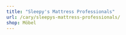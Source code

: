 ```yaml
---
title: "Sleepy's Mattress Professionals"
url: /cary/sleepys-mattress-professionals/
shop: Möbel
---
```

